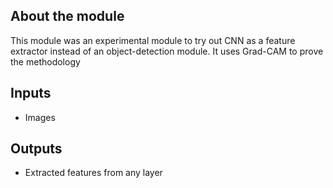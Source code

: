 ## About the module
This module was an experimental module to try out CNN as a feature extractor instead of an object-detection module. It uses Grad-CAM to prove the methodology

## Inputs
- Images

## Outputs
- Extracted features from any layer